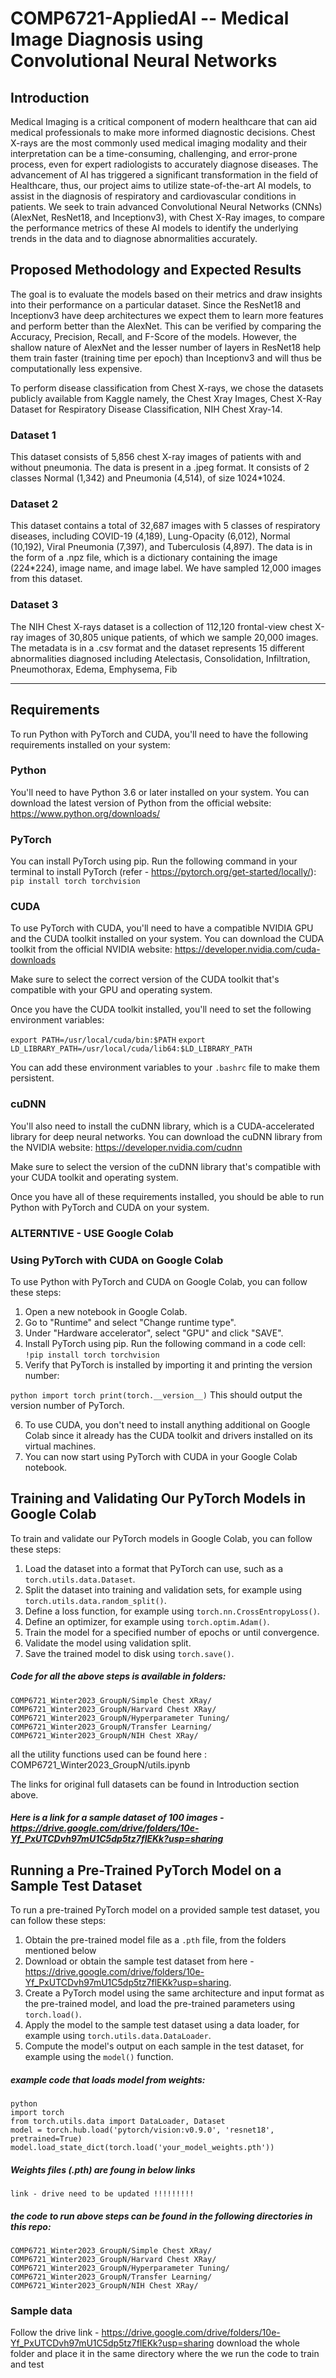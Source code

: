 
# COMP6721-AppliedAI -- Medical Image Diagnosis using Convolutional Neural Networks

## Introduction

Medical Imaging is a critical component of modern healthcare that can aid medical professionals to make more informed diagnostic decisions. Chest X-rays are the most commonly used medical imaging modality and their interpretation can be a time-consuming, challenging, and error-prone process, even for expert radiologists to accurately diagnose diseases. The advancement of AI has triggered a significant transformation in the field of Healthcare, thus, our project aims to utilize state-of-the-art AI models, to assist in the diagnosis of respiratory and cardiovascular conditions in patients. We seek to train advanced Convolutional Neural Networks (CNNs) (AlexNet, ResNet18, and Inceptionv3), with Chest X-Ray images, to compare the performance metrics of these AI models to identify the underlying trends in the data and to diagnose abnormalities accurately.


## Proposed Methodology and Expected Results 

The goal is to evaluate the models based on their metrics and draw insights into their performance on a particular dataset. Since the ResNet18 and Inceptionv3 have deep architectures we expect them to learn more features and perform better than the AlexNet. This can be verified by comparing the Accuracy, Precision, Recall, and F-Score of the models. However, the shallow nature of AlexNet and the lesser number of layers in ResNet18 help them train faster (training time per epoch) than Inceptionv3 and will thus be computationally less expensive.

To perform disease classification from Chest X-rays, we chose the datasets publicly available from Kaggle namely, the Chest Xray Images, Chest X-Ray Dataset for Respiratory Disease Classification, NIH Chest Xray-14.

### Dataset 1

This dataset consists of 5,856 chest X-ray images of patients with and without pneumonia. The data is present in a .jpeg format. It consists of 2 classes Normal (1,342) and Pneumonia (4,514), of size 1024*1024.

### Dataset 2

This dataset contains a total of 32,687 images with 5 classes of respiratory diseases, including COVID-19 (4,189), Lung-Opacity (6,012), Normal (10,192), Viral Pneumonia (7,397), and Tuberculosis (4,897). The data is in the form of a .npz file, which is a dictionary containing the image (224*224), image name, and image label. We have sampled 12,000 images from this dataset.

### Dataset 3

The NIH Chest X-rays dataset is a collection of 112,120 frontal-view chest X-ray images of 30,805 unique patients, of which we sample 20,000 images. The metadata is in a .csv format and the dataset represents 15 different abnormalities diagnosed including Atelectasis, Consolidation, Infiltration, Pneumothorax, Edema, Emphysema, Fib

----------------------------------------------------------------------------------------------------------------------------------------------------------------------

## Requirements

To run Python with PyTorch and CUDA, you'll need to have the following requirements installed on your system:

### Python

You'll need to have Python 3.6 or later installed on your system. You can download the latest version of Python from the official website: https://www.python.org/downloads/


### PyTorch

You can install PyTorch using pip. Run the following command in your terminal to install PyTorch (refer - https://pytorch.org/get-started/locally/): 
    `pip install torch torchvision`


### CUDA

To use PyTorch with CUDA, you'll need to have a compatible NVIDIA GPU and the CUDA toolkit installed on your system. You can download the CUDA toolkit from the official NVIDIA website: https://developer.nvidia.com/cuda-downloads


Make sure to select the correct version of the CUDA toolkit that's compatible with your GPU and operating system.

Once you have the CUDA toolkit installed, you'll need to set the following environment variables:

  `export PATH=/usr/local/cuda/bin:$PATH`
  `export LD_LIBRARY_PATH=/usr/local/cuda/lib64:$LD_LIBRARY_PATH`
 
You can add these environment variables to your `.bashrc` file to make them persistent.

### cuDNN

You'll also need to install the cuDNN library, which is a CUDA-accelerated library for deep neural networks. You can download the cuDNN library from the NVIDIA website: https://developer.nvidia.com/cudnn


Make sure to select the version of the cuDNN library that's compatible with your CUDA toolkit and operating system.

Once you have all of these requirements installed, you should be able to run Python with PyTorch and CUDA on your system.



### ALTERNTIVE - USE Google Colab 
### Using PyTorch with CUDA on Google Colab

To use Python with PyTorch and CUDA on Google Colab, you can follow these steps:

1. Open a new notebook in Google Colab.
2. Go to "Runtime" and select "Change runtime type".
3. Under "Hardware accelerator", select "GPU" and click "SAVE".
4. Install PyTorch using pip. Run the following command in a code cell: `!pip install torch torchvision`
5. Verify that PyTorch is installed by importing it and printing the version number:

`python
import torch
print(torch.__version__)`
This should output the version number of PyTorch.

6. To use CUDA, you don't need to install anything additional on Google Colab since it already has the CUDA toolkit and drivers installed on its virtual machines.
7. You can now start using PyTorch with CUDA in your Google Colab notebook.



## Training and Validating Our PyTorch Models in Google Colab

To train and validate our PyTorch models in Google Colab, you can follow these steps:
1. Load the dataset into a format that PyTorch can use, such as a `torch.utils.data.Dataset`.
2. Split the dataset into training and validation sets, for example using `torch.utils.data.random_split()`.
3. Define a loss function, for example using `torch.nn.CrossEntropyLoss()`.
5. Define an optimizer, for example using `torch.optim.Adam()`.
6. Train the model for a specified number of epochs or until convergence.
7. Validate the model using validation split.
8. Save the trained model to disk using `torch.save()`.

##### Code for all the above steps is available in folders:
    COMP6721_Winter2023_GroupN/Simple Chest XRay/
    COMP6721_Winter2023_GroupN/Harvard Chest XRay/
    COMP6721_Winter2023_GroupN/Hyperparameter Tuning/
    COMP6721_Winter2023_GroupN/Transfer Learning/
    COMP6721_Winter2023_GroupN/NIH Chest XRay/
    
all the utility functions used can be found here : COMP6721_Winter2023_GroupN/utils.ipynb

The links for original full datasets can be found in Introduction section above.

##### Here is a link for a sample dataset of 100 images - https://drive.google.com/drive/folders/10e-Yf_PxUTCDvh97mU1C5dp5tz7flEKk?usp=sharing


## Running a Pre-Trained PyTorch Model on a Sample Test Dataset

To run a pre-trained PyTorch model on a provided sample test dataset, you can follow these steps:

1. Obtain the pre-trained model file as a `.pth` file, from the folders mentioned below
2. Download or obtain the sample test dataset from here - https://drive.google.com/drive/folders/10e-Yf_PxUTCDvh97mU1C5dp5tz7flEKk?usp=sharing.
3. Create a PyTorch model using the same architecture and input format as the pre-trained model, and load the pre-trained parameters using `torch.load()`.
4. Apply the model to the sample test dataset using a data loader, for example using `torch.utils.data.DataLoader`.
5. Compute the model's output on each sample in the test dataset, for example using the `model()` function.

##### example code that loads model from weights:
```
python
import torch
from torch.utils.data import DataLoader, Dataset
model = torch.hub.load('pytorch/vision:v0.9.0', 'resnet18', pretrained=True)
model.load_state_dict(torch.load('your_model_weights.pth'))
```

##### Weights files (.pth) are foung in below links
    link - drive need to be updated !!!!!!!!!


##### the code to run above steps can be found in the following directories in this repo:

    COMP6721_Winter2023_GroupN/Simple Chest XRay/
    COMP6721_Winter2023_GroupN/Harvard Chest XRay/
    COMP6721_Winter2023_GroupN/Hyperparameter Tuning/
    COMP6721_Winter2023_GroupN/Transfer Learning/
    COMP6721_Winter2023_GroupN/NIH Chest XRay/





### Sample data

Follow the drive link - https://drive.google.com/drive/folders/10e-Yf_PxUTCDvh97mU1C5dp5tz7flEKk?usp=sharing
download the whole folder and place it in the same directory where the we run the code to train and test












